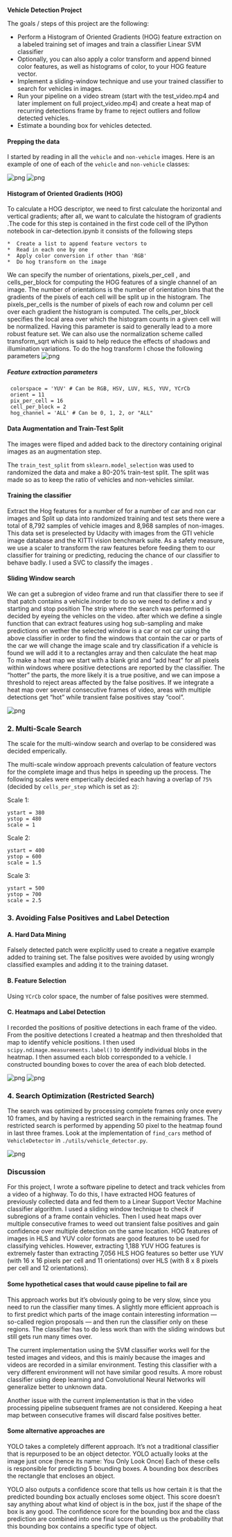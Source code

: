 
**Vehicle Detection Project**

The goals / steps of this project are the following:

* Perform a Histogram of Oriented Gradients (HOG) feature extraction on a labeled training set of images and train a classifier Linear SVM classifier
* Optionally, you can also apply a color transform and append binned color features, as well as histograms of color, to your HOG feature vector. 
* Implement a sliding-window technique and use your trained classifier to search for vehicles in images.
* Run your pipeline on a video stream (start with the test_video.mp4 and later implement on full project_video.mp4) and create a heat map of recurring detections frame by frame to reject outliers and follow detected vehicles.
* Estimate a bounding box for vehicles detected.

#### Prepping the data
I started by reading in all the `vehicle` and `non-vehicle` images.  Here is an example of one of each of the `vehicle` and `non-vehicle` classes:

![png](./output_images/cars.png)
![png](./output_images/notcars.png)
#### Histogram of Oriented Gradients (HOG)

To calculate a HOG descriptor, we need to first calculate the horizontal and vertical gradients; after all, we want to calculate the histogram of gradients .The code for this step is contained in the first code cell of the IPython notebook  in car-detection.ipynb  it consists of the following steps 

    *  Create a list to append feature vectors to
    *  Read in each one by one
    *  Apply color conversion if other than 'RGB'
    *  Do hog transform on the image 
 
We can specify the number of orientations, pixels_per_cell , and cells_per_block for computing the HOG features of a single channel of an image. The number of orientations is the number of orientation bins that the gradients of the pixels of each cell will be split up in the histogram. The pixels_per_cells is the number of pixels of each row and column per cell over each gradient the histogram is computed. The cells_per_block specifies the local area over which the histogram counts in a given cell will be normalized. Having this parameter is said to generally lead to a more robust feature set. We can also use the normalization scheme called transform_sqrt which is said to help reduce the effects of shadows and illumination variations. To do the hog transform I chose the following parameters
![png](./output_images/hogtransform.png)
##### Feature extraction parameters
     colorspace = 'YUV' # Can be RGB, HSV, LUV, HLS, YUV, YCrCb
     orient = 11
     pix_per_cell = 16
     cell_per_block = 2
     hog_channel = 'ALL' # Can be 0, 1, 2, or "ALL"
     
#### Data Augmentation and Train-Test Split 

The images were fliped and added back to the directory containing original images as an augmentation step.

The `train_test_split` from `sklearn.model_selection` was used to randomized the data and make a 80-20% train-test split. The split was made so as to keep the ratio of vehicles and non-vehicles similar.

#### Training the classifier 
Extract the  Hog features for a number of for a number of car and non car images and Split up data into randomized training and test sets there were a  total of 8,792 samples of vehicle images and 8,968 samples of non-images. This data set is preselected by Udacity with images from the GTI vehicle image database and the KITTI vision benchmark suite. As a safety measure, we use a scaler to transform the raw features before feeding them to our classifier for training or predicting, reducing the chance of our classifier to behave badly. I used a SVC to classify the images .

#### Sliding Window search 
We can get a subregion of video frame and run that classifier there to see if that patch contains a vehicle.inorder to do so we need to define x and y starting and stop position The strip where the search was performed is decided by eyeing the vehicles on the video. after which we define a single function that can extract features using hog sub-sampling and make  predictions on  wether the selected window is a car or not car using the above classifier in order to find the windows that contain the car or parts of the car we will change the image scale and try classification if a vehicle is found we will add it to a rectangles array and then calculate the heat map  To make a heat map we start with a blank grid and “add heat” for all pixels within windows where positive detections are reported by the classifier. The “hotter” the parts, the more likely it is a true positive, and we can impose a threshold to reject areas affected by the false positives. If we integrate a heat map over several consecutive frames of video, areas with multiple detections get “hot” while transient false positives stay “cool”.

![png](./output_images/slidingwindow.png)


### 2. Multi-Scale Search

The scale for the multi-window search and overlap to be considered was decided emperically.

The multi-scale window approach prevents calculation of feature vectors for the complete image and thus helps in speeding up the process. The following scales were emperically decided each having a overlap of `75%` (decided by `cells_per_step` which is set as `2`):


Scale 1:
```
ystart = 380
ystop = 480
scale = 1
```

Scale 2:
```
ystart = 400
ystop = 600
scale = 1.5
```

Scale 3:
```
ystart = 500
ystop = 700
scale = 2.5
```


### 3. Avoiding False Positives and Label Detection

#### A. Hard Data Mining
Falsely detected patch were explicitly used to create a negative example added to training set. The false positives were avoided by using wrongly classified examples and adding it to the training dataset.

#### B. Feature Selection
Using `YCrCb` color space, the number of false positives were stemmed.

#### C. Heatmaps and Label Detection
I recorded the positions of positive detections in each frame of the video.  From the positive detections I created a heatmap and then thresholded that map to identify vehicle positions.  I then used `scipy.ndimage.measurements.label()` to identify individual blobs in the heatmap.  I then assumed each blob corresponded to a vehicle.  I constructed bounding boxes to cover the area of each blob detected.  

![png](./output_images/heatmap1.pmg.png)
![png](./output_images/heatmap2.png)

### 4. Search Optimization (Restricted Search)

The search was optimized by processing complete frames only once every 10 frames, and by having a restricted search in the remaining frames. The restricted search is performed by appending 50 pixel to the heatmap found in last three frames. Look at the implementation of `find_cars` method of `VehicleDetector` in `./utils/vehicle_detector.py`.

![png](./output_images/finalresult.png)

### Discussion
For this project, I wrote a software pipeline to detect and track vehicles from a video of a highway. To do this, I have extracted HOG features of previously collected data and fed them to a Linear Support Vector Machine classifier algorithm. I used a sliding window technique to check if subregions of a frame contain vehicles. Then I used heat maps over multiple consecutive frames to weed out transient false positives and gain confidence over multiple detection on the same location.
HOG features of images in HLS and YUV color formats are good features to be used for classifying vehicles. However, extracting 1,188 YUV HOG features is extremely faster than extracting 7,056 HLS HOG features so better use YUV (with 16 x 16 pixels per cell and 11 orientations) over HLS (with 8 x 8 pixels per cell and 12 orientations).
#### Some hypothetical cases that would cause pipeline to fail are 
This approach works but it’s obviously going to be very slow, since you need to run the classifier many times. A slightly more efficient approach is to first predict which parts of the image contain interesting information — so-called region proposals — and then run the classifier only on these regions. The classifier has to do less work than with the sliding windows but still gets run many times over.

The current implementation using the SVM classifier works well for the tested images and videos, and this is mainly because the images and videos are recorded in a similar environment. Testing this classifier with a very different environment will not have similar good results. A more robust classifier using deep learning and Convolutional Neural Networks will generalize better to unknown data.

Another issue with the current implementation is that in the video processing pipeline subsequent frames are not considered. Keeping a heat map between consecutive frames will discard false positives better.

#### Some alternative approaches are 

YOLO takes a completely different approach. It’s not a traditional classifier that is repurposed to be an object detector. YOLO actually looks at the image just once (hence its name: You Only Look Once) Each of these cells is responsible for predicting 5 bounding boxes. A bounding box describes the rectangle that encloses an object.

YOLO also outputs a confidence score that tells us how certain it is that the predicted bounding box actually encloses some object. This score doesn’t say anything about what kind of object is in the box, just if the shape of the box is any good.
The confidence score for the bounding box and the class prediction are combined into one final score that tells us the probability that this bounding box contains a specific type of object. 

